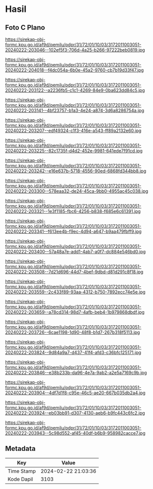 # Hasil

## Foto C Plano

https://sirekap-obj-formc.kpu.go.id/af9d/pemilu/pdpr/31/72/01/10/03/3172011003051-20240222-203046--102ef5f3-706d-4a25-b266-97222beb0819.jpg

https://sirekap-obj-formc.kpu.go.id/af9d/pemilu/pdpr/31/72/01/10/03/3172011003051-20240222-204018--f4dc054a-6b0e-45a2-9760-cb7b19d33f47.jpg

https://sirekap-obj-formc.kpu.go.id/af9d/pemilu/pdpr/31/72/01/10/03/3172011003051-20240222-203122--a2236fb5-c1c1-4269-84e9-0ba623dd84c5.jpg

https://sirekap-obj-formc.kpu.go.id/af9d/pemilu/pdpr/31/72/01/10/03/3172011003051-20240222-203141--4bf23757-b1a3-4e24-a874-3d6a8286754a.jpg

https://sirekap-obj-formc.kpu.go.id/af9d/pemilu/pdpr/31/72/01/10/03/3172011003051-20240222-203207--edf49324-c1f3-416e-a543-ff89a2132e60.jpg

https://sirekap-obj-formc.kpu.go.id/af9d/pemilu/pdpr/31/72/01/10/03/3172011003051-20240222-203225--82c1735f-d4d2-452e-9981-641ede7f91cd.jpg

https://sirekap-obj-formc.kpu.go.id/af9d/pemilu/pdpr/31/72/01/10/03/3172011003051-20240222-203242--e16e637b-5718-4556-90ed-6868fd344bb8.jpg

https://sirekap-obj-formc.kpu.go.id/af9d/pemilu/pdpr/31/72/01/10/03/3172011003051-20240222-203300--578eaa32-de24-45ca-9bb0-4955ac45c038.jpg

https://sirekap-obj-formc.kpu.go.id/af9d/pemilu/pdpr/31/72/01/10/03/3172011003051-20240222-203321--1e3f1185-fbc6-4256-b838-f685e6c61391.jpg

https://sirekap-obj-formc.kpu.go.id/af9d/pemilu/pdpr/31/72/01/10/03/3172011003051-20240222-203341--f613ee4b-f9ec-4d94-a647-b9aa479fbff9.jpg

https://sirekap-obj-formc.kpu.go.id/af9d/pemilu/pdpr/31/72/01/10/03/3172011003051-20240222-203400--57a48a7e-add1-4ab7-a0f7-dc884e546bd0.jpg

https://sirekap-obj-formc.kpu.go.id/af9d/pemilu/pdpr/31/72/01/10/03/3172011003051-20240222-203508--7d21d696-44d7-4bef-9dbd-d81d291c8f18.jpg

https://sirekap-obj-formc.kpu.go.id/af9d/pemilu/pdpr/31/72/01/10/03/3172011003051-20240222-203559--2c433f89-93aa-4312-b750-7892ecc74e5e.jpg

https://sirekap-obj-formc.kpu.go.id/af9d/pemilu/pdpr/31/72/01/10/03/3172011003051-20240222-203659--a78cd314-98d7-4afb-beb4-1b979868dbdf.jpg

https://sirekap-obj-formc.kpu.go.id/af9d/pemilu/pdpr/31/72/01/10/03/3172011003051-20240222-203726--6cae1198-1d90-48f8-b1d7-267b318f5113.jpg

https://sirekap-obj-formc.kpu.go.id/af9d/pemilu/pdpr/31/72/01/10/03/3172011003051-20240222-203824--9d84a9a7-d437-41f4-afd3-c36bfc125171.jpg

https://sirekap-obj-formc.kpu.go.id/af9d/pemilu/pdpr/31/72/01/10/03/3172011003051-20240222-203846--e38b233b-da96-4e7a-9ab2-a2e5a7169c9b.jpg

https://sirekap-obj-formc.kpu.go.id/af9d/pemilu/pdpr/31/72/01/10/03/3172011003051-20240222-203904--4df7d1f8-c95e-46c5-ae20-667b035db2a4.jpg

https://sirekap-obj-formc.kpu.go.id/af9d/pemilu/pdpr/31/72/01/10/03/3172011003051-20240222-203924--eb03bb91-d307-4130-aeb6-b9fc443c6fc2.jpg

https://sirekap-obj-formc.kpu.go.id/af9d/pemilu/pdpr/31/72/01/10/03/3172011003051-20240222-203943--5c98d552-af45-40df-b6b9-958982cacce7.jpg


## Metadata

| Key        | Value               |
| ---------- | ------------------- |
| Time Stamp | 2024-02-22 21:03:36 |
| Kode Dapil | 3103                |



